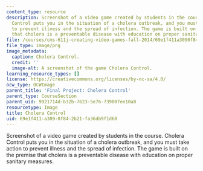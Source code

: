 ```yaml
---
content_type: resource
description: Screenshot of a video game created by students in the course. Cholera
  Control puts you in the situation of a cholera outbreak, and you must take action
  to prevent illness and the spread of infection. The game is built on the premise
  that cholera is a preventable disease with education on proper sanitary measures.
file: /courses/cms-611j-creating-video-games-fall-2014/69e1f411a3090f842b21fa36db9f1d60_choleracontrol.png
file_type: image/png
image_metadata:
  caption: Cholera Control.
  credit: ''
  image-alt: A screenshot of the game Cholera Control.
learning_resource_types: []
license: https://creativecommons.org/licenses/by-nc-sa/4.0/
ocw_type: OCWImage
parent_title: 'Final Project: Cholera Control'
parent_type: CourseSection
parent_uid: 9921714d-b32b-7623-5e76-739007ee10a8
resourcetype: Image
title: Cholera Control
uid: 69e1f411-a309-0f84-2b21-fa36db9f1d60
---
```

Screenshot of a video game created by students in the course. Cholera Control puts you in the situation of a cholera outbreak, and you must take action to prevent illness and the spread of infection. The game is built on the premise that cholera is a preventable disease with education on proper sanitary measures.